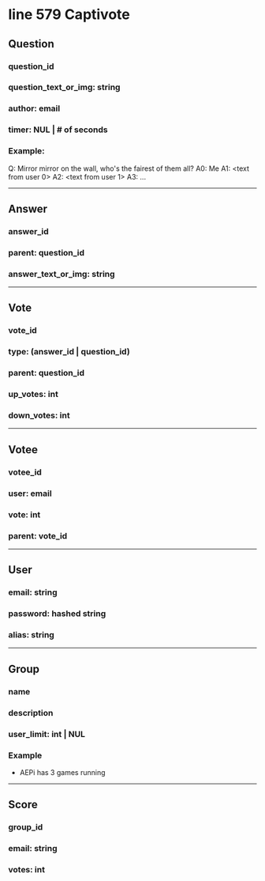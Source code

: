 line 579
Captivote
=========

## Question
### question_id
### question_text_or_img: string
### author: email
### timer: NUL | # of seconds

### Example: 
Q: Mirror mirror on the wall, who's the fairest of them all?
A0: Me
A1: <text from user 0>
A2: <text from user 1>
A3: ...

---

## Answer
### answer_id
### parent: question_id
### answer_text_or_img: string

---

## Vote
### vote_id
### type: (answer_id | question_id)
### parent: question_id
### up_votes: int
### down_votes: int

---

## Votee
### votee_id
### user: email
### vote: int
### parent: vote_id

---

## User
### email: string
### password: hashed string
### alias: string

---

## Group
### name
### description
### user_limit: int | NUL
### Example
- AEPi has 3 games running

---

## Score
### group_id
### email: string
### votes: int
